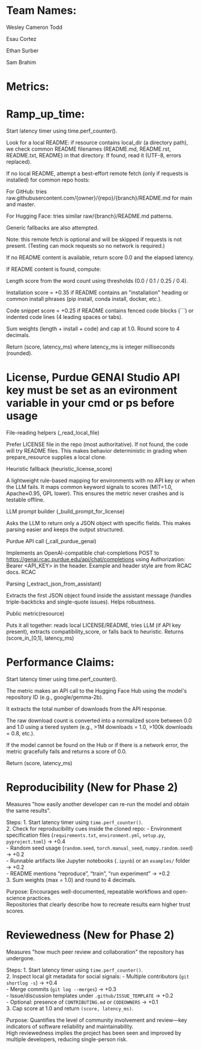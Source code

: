 # Team Names:
Wesley Cameron Todd

Esau Cortez

Ethan Surber

Sam Brahim

# Metrics:

# Ramp_up_time: 

Start latency timer using time.perf_counter().

Look for a local README: if resource contains local_dir (a directory path), we check common README filenames (README.md, README.rst, README.txt, README) in that directory. If found, read it (UTF-8, errors replaced).

If no local README, attempt a best-effort remote fetch (only if requests is installed) for common repo hosts:

For GitHub: tries raw.githubusercontent.com/{owner}/{repo}/{branch}/README.md for main and master.

For Hugging Face: tries similar raw/{branch}/README.md patterns.

Generic fallbacks are also attempted.

Note: this remote fetch is optional and will be skipped if requests is not present. (Testing can mock requests so no network is required.)

If no README content is available, return score 0.0 and the elapsed latency.

If README content is found, compute:

Length score from the word count using thresholds (0.0 / 0.1 / 0.25 / 0.4).

Installation score = +0.35 if README contains an "installation" heading or common install phrases (pip install, conda install, docker, etc.).

Code snippet score = +0.25 if README contains fenced code blocks (```) or indented code lines (4 leading spaces or tabs).

Sum weights (length + install + code) and cap at 1.0. Round score to 4 decimals.

Return (score, latency_ms) where latency_ms is integer milliseconds (rounded).

# License, Purdue GENAI Studio API key must be set as an evironment variable in your cmd or ps before usage

File-reading helpers (_read_local_file)

Prefer LICENSE file in the repo (most authoritative). If not found, the code will try README files. This makes behavior deterministic in grading when prepare_resource supplies a local clone.

Heuristic fallback (heuristic_license_score)

A lightweight rule-based mapping for environments with no API key or when the LLM fails. It maps common keyword signals to scores (MIT=1.0, Apache≈0.95, GPL lower). This ensures the metric never crashes and is testable offline.

LLM prompt builder (_build_prompt_for_license)

Asks the LLM to return only a JSON object with specific fields. This makes parsing easier and keeps the output structured.

Purdue API call (_call_purdue_genai)

Implements an OpenAI-compatible chat-completions POST to https://genai.rcac.purdue.edu/api/chat/completions using Authorization: Bearer <API_KEY> in the header. Example and header style are from RCAC docs. 
RCAC

Parsing (_extract_json_from_assistant)

Extracts the first JSON object found inside the assistant message (handles triple-backticks and single-quote issues). Helps robustness.

Public metric(resource)

Puts it all together: reads local LICENSE/README, tries LLM (if API key present), extracts compatibility_score, or falls back to heuristic. Returns (score_in_[0,1], latency_ms)

# Performance Claims:
Start latency timer using time.perf_counter().

The metric makes an API call to the Hugging Face Hub using the model's repository ID (e.g., google/gemma-2b).

It extracts the total number of downloads from the API response.

The raw download count is converted into a normalized score between 0.0 and 1.0 using a tiered system (e.g., >1M downloads = 1.0, >100k downloads = 0.8, etc.).

If the model cannot be found on the Hub or if there is a network error, the metric gracefully fails and returns a score of 0.0.

Return (score, latency_ms)

# Reproducibility (New for Phase 2)

Measures "how easily another developer can re-run the model and obtain the same results".

Steps:
	1. Start latency timer using `time.perf_counter()`.  
	2. Check for reproducibility cues inside the cloned repo:
	   - Environment specification files (`requirements.txt`, `environment.yml`, `setup.py`, `pyproject.toml`) → +0.4  
	   - Random seed usage (`random.seed`, `torch.manual_seed`, `numpy.random.seed`) → +0.2  
	   - Runnable artifacts like Jupyter notebooks (`.ipynb`) or an `examples/` folder → +0.2  
	   - README mentions “reproduce”, “train”, “run experiment” → +0.2  
	3. Sum weights (max = 1.0) and round to 4 decimals.  

Purpose:
	Encourages well-documented, repeatable workflows and open-science practices.  
	Repositories that clearly describe how to recreate results earn higher trust scores.

# Reviewedness (New for Phase 2)

Measures "how much peer review and collaboration" the repository has undergone.

Steps:
	1. Start latency timer using `time.perf_counter()`.  
	2. Inspect local git metadata for social signals:
	   - Multiple contributors (`git shortlog -s`) → +0.4  
	   - Merge commits (`git log --merges`) → +0.3  
	   - Issue/discussion templates under `.github/ISSUE_TEMPLATE` → +0.2  
	   - Optional: presence of `CONTRIBUTING.md` or `CODEOWNERS` → +0.1  
	3. Cap score at 1.0 and return `(score, latency_ms)`.

Purpose:
	Quantifies the level of community involvement and review—key indicators of software reliability and maintainability.  
	High reviewedness implies the project has been seen and improved by multiple developers, reducing single-person risk.